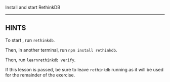 Install and start RethinkDB

-----------------------------------------------------------
## HINTS

To start , run `rethinkdb`.

Then, in another terminal, run `npm install rethinkdb`.

Then, run `learnrethinkdb verify`.

If this lesson is passed, be sure to leave `rethinkdb` running as it will
be used for the remainder of the exercise.
